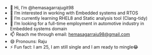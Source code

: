 - 👋 Hi, I’m @hemasagarrajugit98
- 👀 I’m interested in working with Embedded systems and RTOS
- 🌱 I’m currently learning RHEL8 and Static analysis tool (Clang-tidy)
- 💞️ I’m looking for a full-time employment in automotive industry in Embedded systems domain
- 📫 Reach me through email: hemasagarraju98@gmail.com
- 😄 Pronouns: Raju
- ⚡ Fun fact: I am 25, I am still single and I am ready to mingle😂
  

<!---
hemasagarrajugit98/hemasagarrajugit98 is a ✨ special ✨ repository because its `README.md` (this file) appears on your GitHub profile.
You can click the Preview link to take a look at your changes.
--->
